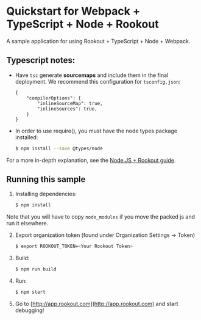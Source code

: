 # Quickstart for Webpack + TypeScript + Node + Rookout

A sample application for using Rookout + TypeScript + Node + Webpack.

## Typescript notes:

* Have `tsc` generate __sourcemaps__ and include them in the final deployment. We recommend this configuration for `tsconfig.json`:
    ```
    {
        "compilerOptions": {
            "inlineSourceMap": true,
            "inlineSources": true,
        }
    }
    ```
    
* In order to use require(), you must have the node types package installed:
    ```bash
    $ npm install --save @types/node
    ```

For a more in-depth explanation, see the [Node.JS + Rookout guide](https://docs.rookout.com/docs/node-setup/).

## Running this sample

1. Installing dependencies:
    ```bash
    $ npm install
    ```
Note that you will have to copy `node_modules` if you move the packed js and run it elsewhere.

2. Export organization token (found under Organization Settings -> Token)
    ```bash
    $ export ROOKOUT_TOKEN=<Your Rookout Token>
    ```

3. Build:
    ```bash
    $ npm run build
    ```

4. Run:
    ```bash
    $ npm start
    ```

5. Go to [http://app.rookout.com](http://app.rookout.com) and start debugging! 


[Node + Rookout]: https://docs.rookout.com/docs/sdk-setup.html
[npm]: https://www.npmjs.com/package/rookout


